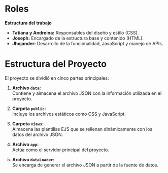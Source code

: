 # Roles  
**Estructura del trabajo**  
- **Tatiana y Andreina:** Responsables del diseño y estilo (CSS).  
- **Joseph:** Encargado de la estructura base y contenido (HTML).  
- **Jhojander:** Desarrollo de la funcionalidad, JavaScript y manejo de APIs.  

# Estructura del Proyecto  
El proyecto se dividió en cinco partes principales:  

1. **Archivo `data`:**  
   Contiene y almacena el archivo JSON con la información utilizada en el proyecto.  

2. **Carpeta `public`:**  
   Incluye los archivos estáticos como CSS y JavaScript.  

3. **Carpeta `views`:**  
   Almacena las plantillas EJS que se rellenan dinámicamente con los datos del archivo JSON.  

4. **Archivo `app`:**  
   Actúa como el servidor principal del proyecto.  

5. **Archivo `dataLoader`:**  
   Se encarga de generar el archivo JSON a partir de la fuente de datos.  

